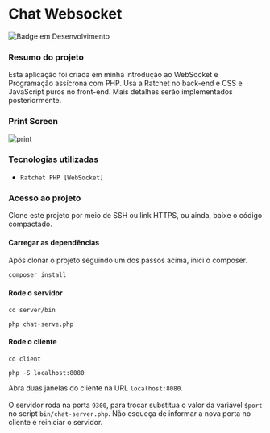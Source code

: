 # Chat Websocket

![Badge em Desenvolvimento](http://img.shields.io/static/v1?label=STATUS&message=EM%20DESENVOLVIMENTO&color=GREEN&style=for-the-badge)
<!-- ![Badge Finalizado](https://img.shields.io/static/v1?label=STATUS&message=FINALIZADO&color=red&style=for-the-badge) -->

### Resumo do projeto

Esta aplicação foi criada em minha introdução ao WebSocket e Programação assícrona com PHP. Usa a Ratchet no back-end
e CSS e JavaScript puros no front-end. Mais detalhes serão implementados posteriormente.

### Print Screen
![print](https://user-images.githubusercontent.com/21068705/211704509-4592f0e3-bf35-46dc-8582-dd738f5d308b.jpg)

### Tecnologias utilizadas

- `Ratchet PHP [WebSocket]`

### Acesso ao projeto

Clone este projeto por meio de SSH ou link HTTPS, ou ainda, baixe o código compactado.

#### Carregar as dependências
Após clonar o projeto seguindo um dos passos acima, inici o composer.

```
composer install
```

#### Rode o servidor
```
cd server/bin
```

```
php chat-serve.php
```

#### Rode o cliente

```
cd client
```

```
php -S localhost:8080
```

Abra duas janelas do cliente na URL `localhost:8080`.
<br/><br/>
O servidor roda na porta `9300`, para trocar substitua o valor da variável `$port` no script `bin/chat-server.php`.
Não esqueça de informar a nova porta no cliente e reiniciar o servidor.
